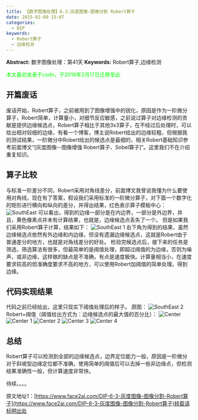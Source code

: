 ```yaml
---
title: 【数字图像处理】6.3:灰度图像-图像分割 Robert算子
date: 2015-02-09 15:07
categories:
  - DIP
keywords:
  - Robert算子
  - 边缘检测
---
```

**Abstract:** 数字图像处理：第41天
**Keywords:** Robert算子,边缘检测
<!--more-->
<font color="00FF00">本文最初发表于csdn，于2018年2月17日迁移至此</font>
## 开篇废话
废话开始，Robert算子，之前被用到了图像增强中的锐化，原因是作为一阶微分算子，Robert简单，计算量小，对细节反应敏感，之前说过算子对边缘检测的贡献是提供边缘候选点，Robert算子相比于其他3x3算子，在不经过后处理时，可以给出相对较细的边缘，有看一个博客，博主说Robert给出的边缘较粗，但根据我的测试结果，一阶微分中Robert给出的候选点是最细的，相关Robert基础知识参考前面博文“[灰度图像--图像增强 Robert算子、Sobel算子]”。这里我们不在介绍重复知识。
## 算子比较
与标准一阶差分不同，Robert采用对角线差分，前面博文我曾说我懂为什么要使用对角线，现在有了答案，假设我们采用标准的一阶微分算子，对下面一个数字化的矩形进行横向和纵向的差分，并得出结果，红色表示算子模板中心：
![SouthEast][]
可以看出，得到的边缘一部分是在内边界，一部分是外边界，并且，黄色像素点并未有计算结果，也就是，边缘候选点丢失了一个。
但是如果我们采用Robert算子计算，结果如下：
![SouthEast 1][]
右下角为得到的结果，虽然边缘候选点依然有外边缘和内边缘，但没有遗漏边缘候选点，这就是Robert由于普通差分的地方，也就是对角线差分的好处。
检验完候选点后，接下来的任务是筛选，筛选算法有很多，但最简单的是阈值处理，即超过阈值的为边缘，否则为噪声，或非边缘，这样做的缺点是不准确，有点是速度极快。计算量相当小，在速度要求较高的但准确度要求不高的地方，可以使用Robert加阈值的简单处理。得到边缘。
## 代码实现结果
代码之前已经给出，这里只现实下阈值处理后的样子。
原图：
![SouthEast 2][]
Robert+阈值（阈值给出方式为：边缘候选点的最大值的百分比）：
![Center][]
![Center 1][]
![Center 2][]
![Center 3][]
![Center 4][]
## 总结
Robert算子可以检测到全部的边缘候选点，边界定位能力一般，原因是一阶微分对于斜坡型边缘定位都不准确，使用简单的阈值后可以去掉一些非边缘点，但检测结果准确性一般，但计算速度非常快。

待续。。。。



[SouthEast]: https://tony4ai-1251394096.cos.ap-hongkong.myqcloud.com/blog_images/DIP-6-3-灰度图像-图像分割-Robert算子/20150209144156102.png
[SouthEast 1]: https://tony4ai-1251394096.cos.ap-hongkong.myqcloud.com/blog_images/DIP-6-3-灰度图像-图像分割-Robert算子/20150209144346238.png
[SouthEast 2]: https://tony4ai-1251394096.cos.ap-hongkong.myqcloud.com/blog_images/DIP-6-3-灰度图像-图像分割-Robert算子/20150209150136540.png
[Center]: https://tony4ai-1251394096.cos.ap-hongkong.myqcloud.com/blog_images/DIP-6-3-灰度图像-图像分割-Robert算子/20150209150250596.png
[Center 1]: https://tony4ai-1251394096.cos.ap-hongkong.myqcloud.com/blog_images/DIP-6-3-灰度图像-图像分割-Robert算子/20150209150302546.png
[Center 2]: https://tony4ai-1251394096.cos.ap-hongkong.myqcloud.com/blog_images/DIP-6-3-灰度图像-图像分割-Robert算子/20150209150311142.png
[Center 3]: https://tony4ai-1251394096.cos.ap-hongkong.myqcloud.com/blog_images/DIP-6-3-灰度图像-图像分割-Robert算子/20150209150322449.png
[Center 4]: https://tony4ai-1251394096.cos.ap-hongkong.myqcloud.com/blog_images/DIP-6-3-灰度图像-图像分割-Robert算子/20150209150329641.png





原文地址1：[https://www.face2ai.com/DIP-6-3-灰度图像-图像分割-Robert算子](https://www.face2ai.com/DIP-6-3-灰度图像-图像分割-Robert算子)转载请标明出处
